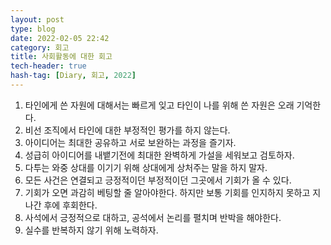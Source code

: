 ```yaml
---
layout: post
type: blog
date: 2022-02-05 22:42
category: 회고
title: 사회활동에 대한 회고
tech-header: true
hash-tag: [Diary, 회고, 2022]
---
```




1. 타인에게 쓴 자원에 대해서는 빠르게 잊고 타인이 나를 위해 쓴 자원은 오래 기억한다.  
2. 비선 조직에서 타인에 대한 부정적인 평가를 하지 않는다.
3. 아이디어는 최대한 공유하고 서로 보완하는 과정을 즐기자.
4. 성급히 아이디어를 내뱉기전에 최대한 완벽하게 가설을 세워보고 검토하자.
5. 다투는 와중 상대를 이기기 위해 상대에게 상처주는 말을 하지 말자.
6. 모든 사건은 연결되고 긍정적이던 부정적이던 그곳에서 기회가 올 수 있다.
7. 기회가 오면 과감히 베팅할 줄 알아야한다. 하지만 보통 기회를 인지하지 못하고 지나간 후에 후회한다.
8. 사석에서 긍정적으로 대하고, 공석에서 논리를 펼치며 반박을 해야한다.
9. 실수를 반복하지 않기 위해 노력하자.


